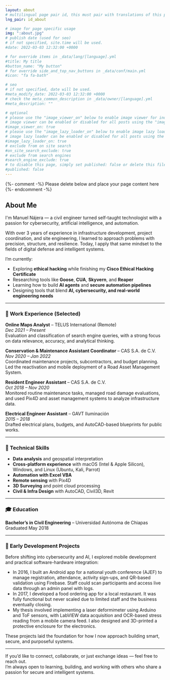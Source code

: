 ```yaml
---
layout: about
# multilingual page pair id, this must pair with translations of this page. (This name must be unique)
lng_pair: id_about

# image for page specific usage
img: ":about.jpg"
# publish date (used for seo)
# if not specified, site.time will be used.
#date: 2022-03-03 12:32:00 +0000

# for override items in _data/lang/[language].yml
#title: My title
#button_name: "My button"
# for override side_and_top_nav_buttons in _data/conf/main.yml
#icon: "fa fa-bath"

# seo
# if not specified, date will be used.
#meta_modify_date: 2022-03-03 12:32:00 +0000
# check the meta_common_description in _data/owner/[language].yml
#meta_description: ""

# optional
# please use the "image_viewer_on" below to enable image viewer for individual pages or posts (_posts/ or [language]/_posts folders).
# image viewer can be enabled or disabled for all posts using the "image_viewer_posts: true" setting in _data/conf/main.yml.
#image_viewer_on: true
# please use the "image_lazy_loader_on" below to enable image lazy loader for individual pages or posts (_posts/ or [language]/_posts folders).
# image lazy loader can be enabled or disabled for all posts using the "image_lazy_loader_posts: true" setting in _data/conf/main.yml.
#image_lazy_loader_on: true
# exclude from on site search
#on_site_search_exclude: true
# exclude from search engines
#search_engine_exclude: true
# to disable this page, simply set published: false or delete this file
#published: false
---
```


{%- comment -%} Please delete below and place your page content here {%- endcomment -%}

## About Me

I'm Manuel Nájera — a civil engineer turned self-taught technologist with a passion for cybersecurity, artificial intelligence, and automation.

With over 3 years of experience in infrastructure development, project coordination, and site engineering, I learned to approach problems with precision, structure, and resilience. Today, I apply that same mindset to the fields of digital defense and intelligent systems.

I’m currently:
- Exploring **ethical hacking** while finishing my **Cisco Ethical Hacking Certificate**
- Researching tools like **Goose**, **CUA**, **Skyvern**, and **Reaper**
- Learning how to build **AI agents** and **secure automation pipelines**
- Designing tools that blend **AI, cybersecurity, and real-world engineering needs**

---

### 💼 Work Experience (Selected)

**Online Maps Analyst** – TELUS International (Remote)  
*Dec 2021 – Present*  
Evaluation and classification of search engine queries, with a strong focus on data relevance, accuracy, and analytical thinking.

**Conservation & Maintenance Assistant Coordinator** – CAS S.A. de C.V.  
*Nov 2020 – Jan 2022*  
Coordinated maintenance projects, subcontractors, and budget planning. Led the reactivation and mobile deployment of a Road Asset Management System.

**Resident Engineer Assistant** – CAS S.A. de C.V.  
*Oct 2018 – Nov 2020*  
Monitored routine maintenance tasks, managed road damage evaluations, and used Pix4D and asset management systems to analyze infrastructure data.

**Electrical Engineer Assistant** – GAVT Iluminación  
*2015 – 2018*  
Drafted electrical plans, budgets, and AutoCAD-based blueprints for public works.

---

### 🧰 Technical Skills

- **Data analysis** and geospatial interpretation  
- **Cross-platform experience** with macOS (Intel & Apple Silicon), Windows, and Linux (Ubuntu, Kali, Parrot)  
- **Automation with Excel VBA**  
- **Remote sensing** with Pix4D  
- **3D Surveying** and point cloud processing  
- **Civil & Infra Design** with AutoCAD, Civil3D, Revit  

---

### 🎓 Education

**Bachelor’s in Civil Engineering** – Universidad Autónoma de Chiapas  
Graduated May 2018

---

### 🧪 Early Development Projects

Before shifting into cybersecurity and AI, I explored mobile development and practical software-hardware integration:

- In 2016, I built an Android app for a national youth conference (AJEF) to manage registration, attendance, activity sign-ups, and QR-based validation using Firebase. Staff could scan participants and access live data through an admin panel with logs.
- In 2017, I developed a food ordering app for a local restaurant. It was fully functional but never scaled due to limited staff and the business eventually closing.
- My thesis involved implementing a laser deformimeter using Arduino and ToF sensors, with LabVIEW data acquisition and OCR-based stress reading from a mobile camera feed. I also designed and 3D-printed a protective enclosure for the electronics.

These projects laid the foundation for how I now approach building smart, secure, and purposeful systems.

---

If you’d like to connect, collaborate, or just exchange ideas — feel free to reach out.  
I’m always open to learning, building, and working with others who share a passion for secure and intelligent systems.

